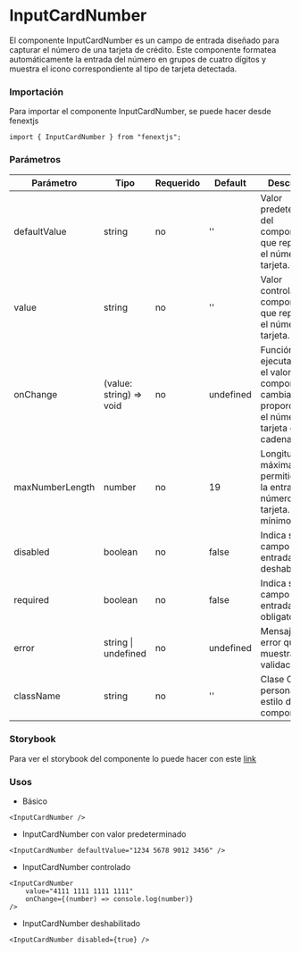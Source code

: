 # InputCardNumber

El componente InputCardNumber es un campo de entrada diseñado para capturar el número de una tarjeta de crédito. Este componente formatea automáticamente la entrada del número en grupos de cuatro dígitos y muestra el icono correspondiente al tipo de tarjeta detectada.

### Importación

Para importar el componente InputCardNumber, se puede hacer desde fenextjs

```tsx copy
import { InputCardNumber } from "fenextjs";
```

### Parámetros

| Parámetro       | Tipo                     | Requerido | Default   | Descripcion                                                                                                    |
| --------------- | ------------------------ | --------- | --------- | -------------------------------------------------------------------------------------------------------------- |
| defaultValue    | string                   | no        | ''        | Valor predeterminado del componente, que representa el número de tarjeta.                                      |
| value           | string                   | no        | ''        | Valor controlado del componente, que representa el número de tarjeta.                                          |
| onChange        | (value: string) =\> void | no        | undefined | Función que se ejecuta cuando el valor del componente cambia, proporcionando el número de tarjeta como cadena. |
| maxNumberLength | number                   | no        | 19        | Longitud máxima permitida para la entrada del número de tarjeta. El valor mínimo es 15.                        |
| disabled        | boolean                  | no        | false     | Indica si el campo de entrada está deshabilitado.                                                              |
| required        | boolean                  | no        | false     | Indica si el campo de entrada es obligatorio.                                                                  |
| error           | string \| undefined      | no        | undefined | Mensaje de error que se muestra si la validación falla.                                                        |
| className       | string                   | no        | ''        | Clase CSS para personalizar el estilo del componente.                                                          |

### Storybook

Para ver el storybook del componente lo puede hacer con este [link](https://fenextjs-component-storybook.vercel.app/?path=/story/input-card-inputcardnumber--index)

### Usos

-   Básico

```tsx copy
<InputCardNumber />
```

-   InputCardNumber con valor predeterminado

```tsx copy
<InputCardNumber defaultValue="1234 5678 9012 3456" />
```

-   InputCardNumber controlado

```tsx copy
<InputCardNumber
    value="4111 1111 1111 1111"
    onChange={(number) => console.log(number)}
/>
```

-   InputCardNumber deshabilitado

```tsx copy
<InputCardNumber disabled={true} />
```
